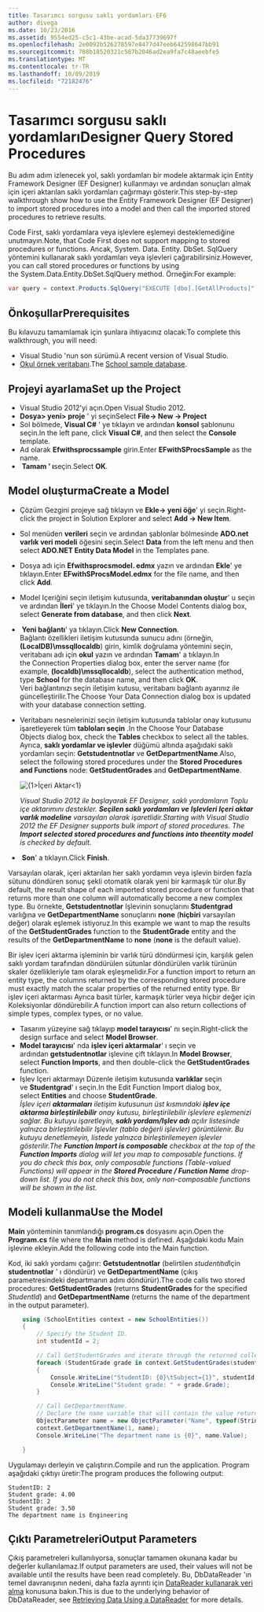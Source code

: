```yaml
---
title: Tasarımcı sorgusu saklı yordamları-EF6
author: divega
ms.date: 10/23/2016
ms.assetid: 9554ed25-c5c1-43be-acad-5da37739697f
ms.openlocfilehash: 2e0092b526278597e8477d47eeb642598647bb91
ms.sourcegitcommit: 708b18520321c587b2046ad2ea9fa7c48aeebfe5
ms.translationtype: MT
ms.contentlocale: tr-TR
ms.lasthandoff: 10/09/2019
ms.locfileid: "72182476"
---
```

# <a name="designer-query-stored-procedures"></a><span data-ttu-id="2a7b3-102">Tasarımcı sorgusu saklı yordamları</span><span class="sxs-lookup"><span data-stu-id="2a7b3-102">Designer Query Stored Procedures</span></span>
<span data-ttu-id="2a7b3-103">Bu adım adım izlenecek yol, saklı yordamları bir modele aktarmak için Entity Framework Designer (EF Designer) kullanmayı ve ardından sonuçları almak için içeri aktarılan saklı yordamları çağırmayı gösterir.</span><span class="sxs-lookup"><span data-stu-id="2a7b3-103">This step-by-step walkthrough show how to use the Entity Framework Designer (EF Designer) to import stored procedures into a model and then call the imported stored procedures to retrieve results.</span></span> 

<span data-ttu-id="2a7b3-104">Code First, saklı yordamlara veya işlevlere eşlemeyi desteklemediğine unutmayın.</span><span class="sxs-lookup"><span data-stu-id="2a7b3-104">Note, that Code First does not support mapping to stored procedures or functions.</span></span> <span data-ttu-id="2a7b3-105">Ancak, System. Data. Entity. DbSet. SqlQuery yöntemini kullanarak saklı yordamları veya işlevleri çağırabilirsiniz.</span><span class="sxs-lookup"><span data-stu-id="2a7b3-105">However, you can call stored procedures or functions by using the System.Data.Entity.DbSet.SqlQuery method.</span></span> <span data-ttu-id="2a7b3-106">Örneğin:</span><span class="sxs-lookup"><span data-stu-id="2a7b3-106">For example:</span></span>
``` csharp
var query = context.Products.SqlQuery("EXECUTE [dbo].[GetAllProducts]")`;
```

## <a name="prerequisites"></a><span data-ttu-id="2a7b3-107">Önkoşullar</span><span class="sxs-lookup"><span data-stu-id="2a7b3-107">Prerequisites</span></span>

<span data-ttu-id="2a7b3-108">Bu kılavuzu tamamlamak için şunlara ihtiyacınız olacak:</span><span class="sxs-lookup"><span data-stu-id="2a7b3-108">To complete this walkthrough, you will need:</span></span>

- <span data-ttu-id="2a7b3-109">Visual Studio 'nun son sürümü.</span><span class="sxs-lookup"><span data-stu-id="2a7b3-109">A recent version of Visual Studio.</span></span>
- <span data-ttu-id="2a7b3-110">[Okul örnek veritabanı](~/ef6/resources/school-database.md).</span><span class="sxs-lookup"><span data-stu-id="2a7b3-110">The [School sample database](~/ef6/resources/school-database.md).</span></span>

## <a name="set-up-the-project"></a><span data-ttu-id="2a7b3-111">Projeyi ayarlama</span><span class="sxs-lookup"><span data-stu-id="2a7b3-111">Set up the Project</span></span>

-   <span data-ttu-id="2a7b3-112">Visual Studio 2012'yi açın.</span><span class="sxs-lookup"><span data-stu-id="2a7b3-112">Open Visual Studio 2012.</span></span>
-   <span data-ttu-id="2a7b3-113">**Dosya&gt; yeni&gt; proje** ' yi seçin</span><span class="sxs-lookup"><span data-stu-id="2a7b3-113">Select **File-&gt; New -&gt; Project**</span></span>
-   <span data-ttu-id="2a7b3-114">Sol bölmede, **Visual C\#** ' ye tıklayın ve ardından **konsol** şablonunu seçin.</span><span class="sxs-lookup"><span data-stu-id="2a7b3-114">In the left pane, click **Visual C\#**, and then select the **Console** template.</span></span>
-   <span data-ttu-id="2a7b3-115">Ad olarak **Efwithsprocssample** girin.</span><span class="sxs-lookup"><span data-stu-id="2a7b3-115">Enter **EFwithSProcsSample** as the name.</span></span>
-   <span data-ttu-id="2a7b3-116"> **Tamam ' ı**seçin.</span><span class="sxs-lookup"><span data-stu-id="2a7b3-116">Select **OK**.</span></span>

## <a name="create-a-model"></a><span data-ttu-id="2a7b3-117">Model oluşturma</span><span class="sxs-lookup"><span data-stu-id="2a7b3-117">Create a Model</span></span>

-   <span data-ttu-id="2a7b3-118">Çözüm Gezgini projeye sağ tıklayın ve **Ekle-&gt; yeni öğe**' yi seçin.</span><span class="sxs-lookup"><span data-stu-id="2a7b3-118">Right-click the project in Solution Explorer and select **Add -&gt; New Item**.</span></span>
-   <span data-ttu-id="2a7b3-119">Sol menüden **verileri** seçin ve ardından şablonlar bölmesinde **ADO.net varlık veri modeli** öğesini seçin.</span><span class="sxs-lookup"><span data-stu-id="2a7b3-119">Select **Data** from the left menu and then select **ADO.NET Entity Data Model** in the Templates pane.</span></span>
-   <span data-ttu-id="2a7b3-120">Dosya adı için **Efwithsprocsmodel. edmx** yazın ve ardından **Ekle**' ye tıklayın.</span><span class="sxs-lookup"><span data-stu-id="2a7b3-120">Enter **EFwithSProcsModel.edmx** for the file name, and then click **Add**.</span></span>
-   <span data-ttu-id="2a7b3-121">Model Içeriğini seçin iletişim kutusunda, **veritabanından oluştur**' u seçin ve ardından **İleri**' ye tıklayın.</span><span class="sxs-lookup"><span data-stu-id="2a7b3-121">In the Choose Model Contents dialog box, select **Generate from database**, and then click **Next**.</span></span>
-   <span data-ttu-id="2a7b3-122"> **Yeni bağlantı**' ya tıklayın.</span><span class="sxs-lookup"><span data-stu-id="2a7b3-122">Click **New Connection**.</span></span>  
    <span data-ttu-id="2a7b3-123">Bağlantı özellikleri iletişim kutusunda sunucu adını (örneğin, **(LocalDB)\\mssqllocaldb**) girin, kimlik doğrulama yöntemini seçin, veritabanı adı için **okul** yazın ve ardından **Tamam**' a tıklayın.</span><span class="sxs-lookup"><span data-stu-id="2a7b3-123">In the Connection Properties dialog box, enter the server name (for example, **(localdb)\\mssqllocaldb**), select the authentication method, type **School** for the database name, and then click **OK**.</span></span>  
    <span data-ttu-id="2a7b3-124">Veri bağlantınızı seçin iletişim kutusu, veritabanı bağlantı ayarınız ile güncelleştirilir.</span><span class="sxs-lookup"><span data-stu-id="2a7b3-124">The Choose Your Data Connection dialog box is updated with your database connection setting.</span></span>
-   <span data-ttu-id="2a7b3-125">Veritabanı nesnelerinizi seçin iletişim kutusunda tablolar onay kutusunu işaretleyerek tüm **tabloları seçin** .</span><span class="sxs-lookup"><span data-stu-id="2a7b3-125">In the Choose Your Database Objects dialog box, check the **Tables** checkbox to select all the tables.</span></span>  
    <span data-ttu-id="2a7b3-126">Ayrıca, **saklı yordamlar ve işlevler** düğümü altında aşağıdaki saklı yordamları seçin: **Getstudentnotlar** ve **GetDepartmentName**.</span><span class="sxs-lookup"><span data-stu-id="2a7b3-126">Also, select the following stored procedures under the **Stored Procedures and Functions** node: **GetStudentGrades** and **GetDepartmentName**.</span></span> 

    ![{1&gt;İçeri Aktar&lt;1}](~/ef6/media/import.jpg)

    <span data-ttu-id="2a7b3-128">*Visual Studio 2012 ile başlayarak EF Designer, saklı yordamların Toplu içe aktarımını destekler. **Seçilen saklı yordamları ve Işlevleri Içeri aktar varlık modeline** varsayılan olarak işaretlidir.*</span><span class="sxs-lookup"><span data-stu-id="2a7b3-128">*Starting with Visual Studio 2012 the EF Designer supports bulk import of stored procedures. The **Import selected stored procedures and functions into theentity model** is checked by default.*</span></span>
-   <span data-ttu-id="2a7b3-129"> **Son**' a tıklayın.</span><span class="sxs-lookup"><span data-stu-id="2a7b3-129">Click **Finish**.</span></span>

<span data-ttu-id="2a7b3-130">Varsayılan olarak, içeri aktarılan her saklı yordamın veya işlevin birden fazla sütunu döndüren sonuç şekli otomatik olarak yeni bir karmaşık tür olur.</span><span class="sxs-lookup"><span data-stu-id="2a7b3-130">By default, the result shape of each imported stored procedure or function that returns more than one column will automatically become a new complex type.</span></span> <span data-ttu-id="2a7b3-131">Bu örnekte, **Getstudentnotlar** Işlevinin sonuçlarını **Studentgrad** varlığına ve **GetDepartmentName** sonuçlarını **none** (**hiçbiri** varsayılan değer) olarak eşlemek istiyoruz.</span><span class="sxs-lookup"><span data-stu-id="2a7b3-131">In this example we want to map the results of the **GetStudentGrades** function to the **StudentGrade** entity and the results of the **GetDepartmentName** to **none** (**none** is the default value).</span></span>

<span data-ttu-id="2a7b3-132">Bir işlev içeri aktarma işleminin bir varlık türü döndürmesi için, karşılık gelen saklı yordam tarafından döndürülen sütunlar döndürülen varlık türünün skaler özellikleriyle tam olarak eşleşmelidir.</span><span class="sxs-lookup"><span data-stu-id="2a7b3-132">For a function import to return an entity type, the columns returned by the corresponding stored procedure must exactly match the scalar properties of the returned entity type.</span></span> <span data-ttu-id="2a7b3-133">Bir işlev içeri aktarması Ayrıca basit türler, karmaşık türler veya hiçbir değer için Koleksiyonlar döndürebilir.</span><span class="sxs-lookup"><span data-stu-id="2a7b3-133">A function import can also return collections of simple types, complex types, or no value.</span></span>

-   <span data-ttu-id="2a7b3-134">Tasarım yüzeyine sağ tıklayıp **model tarayıcısı**' nı seçin.</span><span class="sxs-lookup"><span data-stu-id="2a7b3-134">Right-click the design surface and select **Model Browser**.</span></span>
-   <span data-ttu-id="2a7b3-135">**Model tarayıcısı**' nda **işlev içeri aktarmalar**' ı seçin ve ardından **getstudentnotlar** işlevine çift tıklayın.</span><span class="sxs-lookup"><span data-stu-id="2a7b3-135">In **Model Browser**, select **Function Imports**, and then double-click the **GetStudentGrades** function.</span></span>
-   <span data-ttu-id="2a7b3-136">Işlev Içeri aktarmayı Düzenle iletişim kutusunda **varlıklar** seçin ve **Studentgrad**' ı seçin.</span><span class="sxs-lookup"><span data-stu-id="2a7b3-136">In the Edit Function Import dialog box, select **Entities** and choose **StudentGrade**.</span></span>  
    <span data-ttu-id="2a7b3-137">*İşlev içeri **aktarmaları** iletişim kutusunun üst kısmındaki **işlev içe aktarma birleştirilebilir** onay kutusu, birleştirilebilir işlevlere eşlemenizi sağlar. Bu kutuyu işaretleyin, **saklı yordam/Işlev adı** açılır listesinde yalnızca birleştirilebilir Işlevler (tablo değerli işlevler) görüntülenir. Bu kutuyu denetlemeyin, listede yalnızca birleştirilemeyen işlevler gösterilir.*</span><span class="sxs-lookup"><span data-stu-id="2a7b3-137">*The **Function Import is composable** checkbox at the top of the **Function Imports** dialog will let you map to composable functions. If you do check this box, only composable functions (Table-valued Functions) will appear in the **Stored Procedure / Function Name** drop-down list. If you do not check this box, only non-composable functions will be shown in the list.*</span></span>

## <a name="use-the-model"></a><span data-ttu-id="2a7b3-138">Modeli kullanma</span><span class="sxs-lookup"><span data-stu-id="2a7b3-138">Use the Model</span></span>

<span data-ttu-id="2a7b3-139">**Main** yönteminin tanımlandığı **program.cs** dosyasını açın.</span><span class="sxs-lookup"><span data-stu-id="2a7b3-139">Open the **Program.cs** file where the **Main** method is defined.</span></span> <span data-ttu-id="2a7b3-140">Aşağıdaki kodu Main işlevine ekleyin.</span><span class="sxs-lookup"><span data-stu-id="2a7b3-140">Add the following code into the Main function.</span></span>

<span data-ttu-id="2a7b3-141">Kod, iki saklı yordamı çağırır: **Getstudentnotlar** (belirtilen *studentitıd*Için **studentnotlar** ' ı döndürür) ve **GetDepartmentName** (çıkış parametresindeki departmanın adını döndürür).</span><span class="sxs-lookup"><span data-stu-id="2a7b3-141">The code calls two stored procedures: **GetStudentGrades** (returns **StudentGrades** for the specified *StudentId*) and **GetDepartmentName** (returns the name of the department in the output parameter).</span></span>  

``` csharp
    using (SchoolEntities context = new SchoolEntities())
    {
        // Specify the Student ID.
        int studentId = 2;

        // Call GetStudentGrades and iterate through the returned collection.
        foreach (StudentGrade grade in context.GetStudentGrades(studentId))
        {
            Console.WriteLine("StudentID: {0}\tSubject={1}", studentId, grade.Subject);
            Console.WriteLine("Student grade: " + grade.Grade);
        }

        // Call GetDepartmentName.
        // Declare the name variable that will contain the value returned by the output parameter.
        ObjectParameter name = new ObjectParameter("Name", typeof(String));
        context.GetDepartmentName(1, name);
        Console.WriteLine("The department name is {0}", name.Value);

    }
```

<span data-ttu-id="2a7b3-142">Uygulamayı derleyin ve çalıştırın.</span><span class="sxs-lookup"><span data-stu-id="2a7b3-142">Compile and run the application.</span></span> <span data-ttu-id="2a7b3-143">Program aşağıdaki çıktıyı üretir:</span><span class="sxs-lookup"><span data-stu-id="2a7b3-143">The program produces the following output:</span></span>

```console
StudentID: 2
Student grade: 4.00
StudentID: 2
Student grade: 3.50
The department name is Engineering
```

<a name="output-parameters"></a><span data-ttu-id="2a7b3-144">Çıktı Parametreleri</span><span class="sxs-lookup"><span data-stu-id="2a7b3-144">Output Parameters</span></span>
-----------------

<span data-ttu-id="2a7b3-145">Çıkış parametreleri kullanılıyorsa, sonuçlar tamamen okunana kadar bu değerler kullanılamaz.</span><span class="sxs-lookup"><span data-stu-id="2a7b3-145">If output parameters are used, their values will not be available until the results have been read completely.</span></span> <span data-ttu-id="2a7b3-146">Bu, DbDataReader 'ın temel davranışının nedeni, daha fazla ayrıntı için [DataReader kullanarak veri alma](https://go.microsoft.com/fwlink/?LinkID=398589) konusuna bakın.</span><span class="sxs-lookup"><span data-stu-id="2a7b3-146">This is due to the underlying behavior of DbDataReader, see [Retrieving Data Using a DataReader](https://go.microsoft.com/fwlink/?LinkID=398589) for more details.</span></span>
